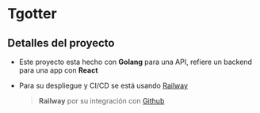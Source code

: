 # Tgotter

## Detalles del proyecto

- Este proyecto esta hecho con **Golang** para una API, refiere un backend para una app con **React**

- Para su despliegue y CI/CD se está usando [Railway](https://railway.app/)
  > **Railway** por su integración con [Github](https://github.com)
